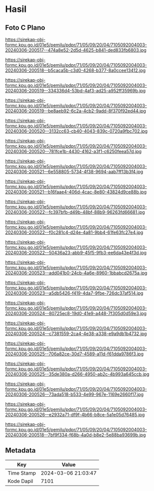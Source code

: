 # Hasil

## Foto C Plano

https://sirekap-obj-formc.kpu.go.id/01e5/pemilu/pdpr/71/05/09/20/04/7105092004003-20240306-200517--474a8e52-2d5d-4625-b841-ded833fb6803.jpg

https://sirekap-obj-formc.kpu.go.id/01e5/pemilu/pdpr/71/05/09/20/04/7105092004003-20240306-200518--b5caca5b-c3d0-4268-b377-8a0ccee13412.jpg

https://sirekap-obj-formc.kpu.go.id/01e5/pemilu/pdpr/71/05/09/20/04/7105092004003-20240306-200519--334336d4-53bd-4af3-ad25-a952ff35969b.jpg

https://sirekap-obj-formc.kpu.go.id/01e5/pemilu/pdpr/71/05/09/20/04/7105092004003-20240306-200519--be8aeb92-6c2a-4cb2-9add-8f370f92ed44.jpg

https://sirekap-obj-formc.kpu.go.id/01e5/pemilu/pdpr/71/05/09/20/04/7105092004003-20240306-200520--3132cc63-cb40-4043-839c-0720a9fbc702.jpg

https://sirekap-obj-formc.kpu.go.id/01e5/pemilu/pdpr/71/05/09/20/04/7105092004003-20240306-200520--781fce1b-4430-4162-a3f1-c6250feea57d.jpg

https://sirekap-obj-formc.kpu.go.id/01e5/pemilu/pdpr/71/05/09/20/04/7105092004003-20240306-200521--6e558805-5734-4f38-9694-aab7ff13b3f4.jpg

https://sirekap-obj-formc.kpu.go.id/01e5/pemilu/pdpr/71/05/09/20/04/7105092004003-20240306-200521--b16faae4-406d-4cac-8e80-43824d9ce88b.jpg

https://sirekap-obj-formc.kpu.go.id/01e5/pemilu/pdpr/71/05/09/20/04/7105092004003-20240306-200522--fc397bfb-d49b-48bf-88b9-96263fd66681.jpg

https://sirekap-obj-formc.kpu.go.id/01e5/pemilu/pdpr/71/05/09/20/04/7105092004003-20240306-200522--f0c281c4-d24e-4a81-9bb4-61fe63fc27e4.jpg

https://sirekap-obj-formc.kpu.go.id/01e5/pemilu/pdpr/71/05/09/20/04/7105092004003-20240306-200522--50436a23-abb9-45f5-9fb3-ee6da43e4f3d.jpg

https://sirekap-obj-formc.kpu.go.id/01e5/pemilu/pdpr/71/05/09/20/04/7105092004003-20240306-200523--add041b0-24cb-4a6e-8960-1bbabcd2675a.jpg

https://sirekap-obj-formc.kpu.go.id/01e5/pemilu/pdpr/71/05/09/20/04/7105092004003-20240306-200523--a5db5426-f419-4da7-9fbe-726dc37af514.jpg

https://sirekap-obj-formc.kpu.go.id/01e5/pemilu/pdpr/71/05/09/20/04/7105092004003-20240306-200524--80725ec8-19d0-41e9-a448-7f305d0d59e3.jpg

https://sirekap-obj-formc.kpu.go.id/01e5/pemilu/pdpr/71/05/09/20/04/7105092004003-20240306-200524--c7381559-2ca4-4e38-a338-e9a9db1b4732.jpg

https://sirekap-obj-formc.kpu.go.id/01e5/pemilu/pdpr/71/05/09/20/04/7105092004003-20240306-200525--706a82ce-30d7-4589-a11d-f61dda9786f3.jpg

https://sirekap-obj-formc.kpu.go.id/01e5/pemilu/pdpr/71/05/09/20/04/7105092004003-20240306-200525--35de380a-d266-4950-ab2c-4b993a645ccb.jpg

https://sirekap-obj-formc.kpu.go.id/01e5/pemilu/pdpr/71/05/09/20/04/7105092004003-20240306-200526--73ada518-b533-4e99-967e-1169e2660f17.jpg

https://sirekap-obj-formc.kpu.go.id/01e5/pemilu/pdpr/71/05/09/20/04/7105092004003-20240306-200526--e2932a71-df9f-4b66-b8ce-5a1e05d76485.jpg

https://sirekap-obj-formc.kpu.go.id/01e5/pemilu/pdpr/71/05/09/20/04/7105092004003-20240306-200518--7bf9f334-f68b-4a0d-b8e2-5e88ba93699b.jpg


## Metadata

| Key        | Value               |
| ---------- | ------------------- |
| Time Stamp | 2024-03-06 21:03:47 |
| Kode Dapil | 7101                |



